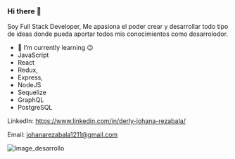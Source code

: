 ### Hi there 👋

Soy Full Stack Developer, Me apasiona el poder crear y desarrollar todo tipo de ideas donde pueda aportar todos mis conocimientos como desarrolodor.

- 🌱 I’m currently learning 😉
- JavaScript
- React
- Redux, 
- Express, 
- NodeJS
- Sequelize
- GraphQL
- PostgreSQL

LinkedIn:  https://www.linkedin.com/in/derly-johana-rezabala/

Email: johanarezabala1211@gmail.com

![Image_desarrollo](https://user-images.githubusercontent.com/73494172/116597938-9a5dde00-a8fc-11eb-811f-3e86187996c2.jpg)
